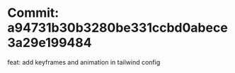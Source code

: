 # Commit: a94731b30b3280be331ccbd0abece3a29e199484

feat: add keyframes and animation in tailwind config
